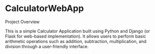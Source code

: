 # CalculatorWebApp

Project Overview

This is a simple Calculator Application built using Python and Django (or Flask for web-based implementation). It allows users to perform basic arithmetic operations such as addition, subtraction, multiplication, and division through a user-friendly interface.
